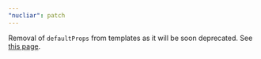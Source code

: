 ```yaml
---
"nucliar": patch
---
```


Removal of `defaultProps` from templates as it will be soon deprecated.
See [this page](https://github.com/reactjs/rfcs/blob/createlement-rfc/text/0000-create-element-changes.md#deprecate-defaultprops-on-function-components).
